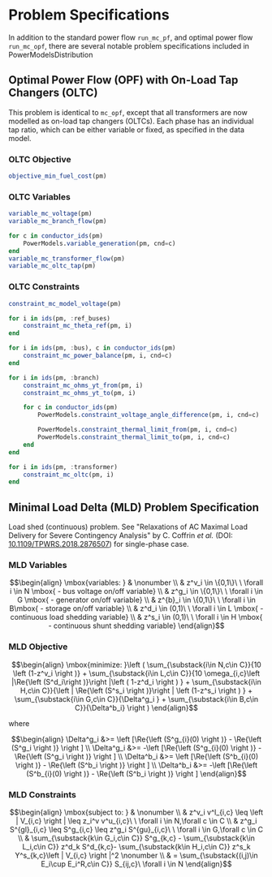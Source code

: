 # Problem Specifications

In addition to the standard power flow `run_mc_pf`, and optimal power flow `run_mc_opf`, there are several notable problem specifications included in PowerModelsDistribution

## Optimal Power Flow (OPF) with On-Load Tap Changers (OLTC)

This problem is identical to `mc_opf`, except that all transformers are now modelled as on-load tap changers (OLTCs). Each phase has an individual tap ratio, which can be either variable or fixed, as specified in the data model.

### OLTC Objective

```julia
objective_min_fuel_cost(pm)
```

### OLTC Variables

```julia
variable_mc_voltage(pm)
variable_mc_branch_flow(pm)

for c in conductor_ids(pm)
    PowerModels.variable_generation(pm, cnd=c)
end
variable_mc_transformer_flow(pm)
variable_mc_oltc_tap(pm)
```

### OLTC Constraints

```julia
constraint_mc_model_voltage(pm)

for i in ids(pm, :ref_buses)
    constraint_mc_theta_ref(pm, i)
end

for i in ids(pm, :bus), c in conductor_ids(pm)
    constraint_mc_power_balance(pm, i, cnd=c)
end

for i in ids(pm, :branch)
    constraint_mc_ohms_yt_from(pm, i)
    constraint_mc_ohms_yt_to(pm, i)

    for c in conductor_ids(pm)
        PowerModels.constraint_voltage_angle_difference(pm, i, cnd=c)

        PowerModels.constraint_thermal_limit_from(pm, i, cnd=c)
        PowerModels.constraint_thermal_limit_to(pm, i, cnd=c)
    end
end

for i in ids(pm, :transformer)
    constraint_mc_oltc(pm, i)
end
```

## Minimal Load Delta (MLD) Problem Specification

Load shed (continuous) problem. See "Relaxations of AC Maximal Load Delivery for Severe Contingency Analysis" by C. Coffrin _et al._ (DOI: [10.1109/TPWRS.2018.2876507](https://ieeexplore.ieee.org/document/8494809)) for single-phase case.

### MLD Variables

```math
\begin{align}
\mbox{variables: } & \nonumber \\
& z^v_i \in \{0,1\}\ \ \forall i \in N \mbox{ - bus voltage on/off variable} \\
& z^g_i \in \{0,1\}\ \ \forall i \in G \mbox{ - generator on/off variable} \\
& z^{b}_i \in \{0,1\}\ \ \forall i \in B\mbox{ - storage on/off variable} \\
& z^d_i \in (0,1)\ \ \forall i \in L \mbox{ - continuous load shedding variable} \\
& z^s_i \in (0,1)\ \ \forall i \in H \mbox{ - continuous shunt shedding variable}
\end{align}
```

### MLD Objective

```math
\begin{align}
\mbox{minimize: }\left (
\sum_{\substack{i\in N,c\in C}}{10 \left (1-z^v_i \right )} + \sum_{\substack{i\in L,c\in C}}{10 \omega_{i,c}\left |\Re{\left (S^d_i\right )}\right |\left ( 1-z^d_i \right ) } + \sum_{\substack{i\in H,c\in C}}{\left | \Re{\left (S^s_i \right )}\right | \left (1-z^s_i \right ) } + \sum_{\substack{i\in G,c\in C}}{\Delta^g_i } + \sum_{\substack{i\in B,c\in C}}{\Delta^b_i} \right )
\end{align}
```

where

```math
\begin{align}
\Delta^g_i &>= \left [\Re{\left (S^g_{i}(0) \right )} - \Re{\left (S^g_i \right )} \right ] \\
\Delta^g_i &>= -\left [\Re{\left (S^g_{i}(0) \right )} - \Re{\left (S^g_i \right )} \right ] \\
\Delta^b_i &>= \left [\Re{\left (S^b_{i}(0) \right )} - \Re{\left (S^b_i \right )} \right ] \\
\Delta^b_i &>= -\left [\Re{\left (S^b_{i}(0) \right )} - \Re{\left (S^b_i \right )} \right ]
\end{align}
```

### MLD Constraints

```math
\begin{align}
\mbox{subject to: } & \nonumber \\
& z^v_i v^l_{i,c} \leq \left | V_{i,c} \right | \leq z_i^v v^u_{i,c}\ \ \forall i \in N,\forall c \in C \\
& z^g_i S^{gl}_{i,c} \leq S^g_{i,c} \leq z^g_i S^{gu}_{i,c}\ \ \forall i \in G,\forall c \in C \\
& \sum_{\substack{k\in G_i,c\in C}} S^g_{k,c} - \sum_{\substack{k\in L_i,c\in C}} z^d_k S^d_{k,c}- \sum_{\substack{k\in H_i,c\in C}} z^s_k Y^s_{k,c}\left | V_{i,c} \right |^2 \nonumber \\
& = \sum_{\substack{(i,j)\in E_i\cup E_i^R,c\in C}} S_{ij,c}\ \forall i \in N
\end{align}
```
